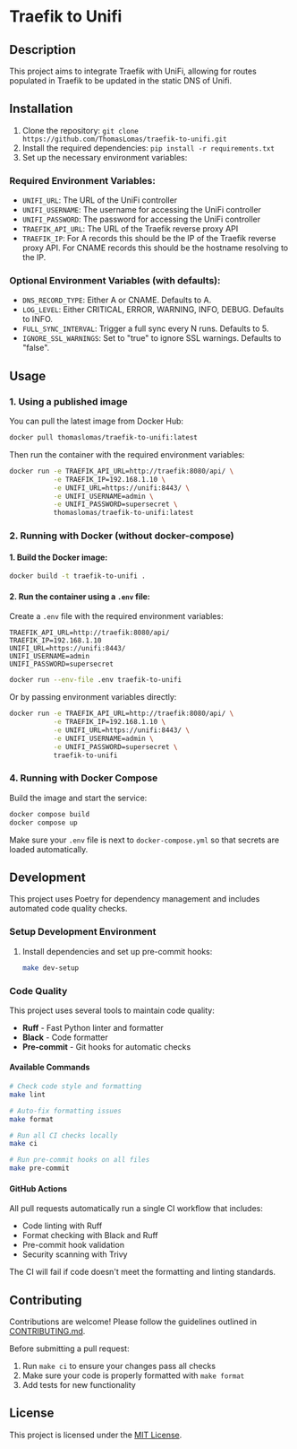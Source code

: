# Traefik to Unifi

## Description

This project aims to integrate Traefik with UniFi, allowing for routes populated in Traefik to be updated in the static DNS of Unifi.

## Installation

1. Clone the repository: `git clone https://github.com/ThomasLomas/traefik-to-unifi.git`
2. Install the required dependencies: `pip install -r requirements.txt`
3. Set up the necessary environment variables:

### Required Environment Variables:

- `UNIFI_URL`: The URL of the UniFi controller
- `UNIFI_USERNAME`: The username for accessing the UniFi controller
- `UNIFI_PASSWORD`: The password for accessing the UniFi controller
- `TRAEFIK_API_URL`: The URL of the Traefik reverse proxy API
- `TRAEFIK_IP`: For A records this should be the IP of the Traefik reverse proxy API. For CNAME records this should be the hostname resolving to the IP.

### Optional Environment Variables (with defaults):

- `DNS_RECORD_TYPE`: Either A or CNAME. Defaults to A.
- `LOG_LEVEL`: Either CRITICAL, ERROR, WARNING, INFO, DEBUG. Defaults to INFO.
- `FULL_SYNC_INTERVAL`: Trigger a full sync every N runs. Defaults to 5.
- `IGNORE_SSL_WARNINGS`: Set to "true" to ignore SSL warnings. Defaults to "false".

## Usage

### 1. Using a published image

You can pull the latest image from Docker Hub:

```bash
docker pull thomaslomas/traefik-to-unifi:latest
```

Then run the container with the required environment variables:

```bash
docker run -e TRAEFIK_API_URL=http://traefik:8080/api/ \
           -e TRAEFIK_IP=192.168.1.10 \
           -e UNIFI_URL=https://unifi:8443/ \
           -e UNIFI_USERNAME=admin \
           -e UNIFI_PASSWORD=supersecret \
           thomaslomas/traefik-to-unifi:latest
```

### 2. Running with Docker (without docker-compose)

#### 1. Build the Docker image:

```bash
docker build -t traefik-to-unifi .
```

#### 2. Run the container using a `.env` file:

Create a `.env` file with the required environment variables:

```.env
TRAEFIK_API_URL=http://traefik:8080/api/
TRAEFIK_IP=192.168.1.10
UNIFI_URL=https://unifi:8443/
UNIFI_USERNAME=admin
UNIFI_PASSWORD=supersecret
```

```bash
docker run --env-file .env traefik-to-unifi
```

Or by passing environment variables directly:

```bash
docker run -e TRAEFIK_API_URL=http://traefik:8080/api/ \
           -e TRAEFIK_IP=192.168.1.10 \
           -e UNIFI_URL=https://unifi:8443/ \
           -e UNIFI_USERNAME=admin \
           -e UNIFI_PASSWORD=supersecret \
           traefik-to-unifi
```

### 4. Running with Docker Compose

Build the image and start the service:

```bash
docker compose build
docker compose up
```

Make sure your `.env` file is next to `docker-compose.yml` so that secrets are loaded automatically.

## Development

This project uses Poetry for dependency management and includes automated code quality checks.

### Setup Development Environment

1. Install dependencies and set up pre-commit hooks:
   ```bash
   make dev-setup
   ```

### Code Quality

This project uses several tools to maintain code quality:

- **Ruff** - Fast Python linter and formatter
- **Black** - Code formatter
- **Pre-commit** - Git hooks for automatic checks

#### Available Commands

```bash
# Check code style and formatting
make lint

# Auto-fix formatting issues
make format

# Run all CI checks locally
make ci

# Run pre-commit hooks on all files
make pre-commit
```

#### GitHub Actions

All pull requests automatically run a single CI workflow that includes:

- Code linting with Ruff
- Format checking with Black and Ruff
- Pre-commit hook validation
- Security scanning with Trivy

The CI will fail if code doesn't meet the formatting and linting standards.

## Contributing

Contributions are welcome! Please follow the guidelines outlined in [CONTRIBUTING.md](./CONTRIBUTING.md).

Before submitting a pull request:

1. Run `make ci` to ensure your changes pass all checks
2. Make sure your code is properly formatted with `make format`
3. Add tests for new functionality

## License

This project is licensed under the [MIT License](./LICENSE).
